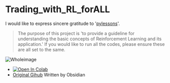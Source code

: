 # Trading_with_RL_forALL

I would like to express sincere gratitude to '[pylessons](https://pylessons.com/RL-BTC-BOT-backbone)'.

>The purpose of this project is 'to provide a guideline for understanding the basic concepts of Reinforcement Learning and its application.'
>If you would like to run all the codes, please ensure these are all set to the same.

![Wholeimage]()

- [![Open In Colab](https://colab.research.google.com/assets/colab-badge.svg)](https://colab.research.google.com/drive/1j0KudLu2bKSdPSdCrqFr9ycncw9CIbEc?usp=sharing)
- [Original Gihub](https://github.com/pythonlessons/RL-Bitcoin-trading-bot) Written by Obsidian
